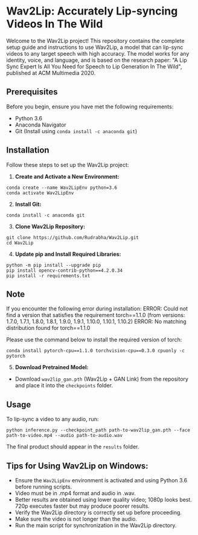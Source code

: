 # Wav2Lip: Accurately Lip-syncing Videos In The Wild

Welcome to the Wav2Lip project! This repository contains the complete setup guide and instructions to use Wav2Lip, a model that can lip-sync videos to any target speech with high accuracy. The model works for any identity, voice, and language, and is based on the research paper: "A Lip Sync Expert Is All You Need for Speech to Lip Generation In The Wild", published at ACM Multimedia 2020.

## Prerequisites

Before you begin, ensure you have met the following requirements:

- Python 3.6
- Anaconda Navigator
- Git (Install using `conda install -c anaconda git`)

## Installation

Follow these steps to set up the Wav2Lip project:

1. **Create and Activate a New Environment:**
```
conda create --name Wav2LipEnv python=3.6
conda activate Wav2LipEnv
```

2. **Install Git:**
```
conda install -c anaconda git
```

3. **Clone Wav2Lip Repository:**
```
git clone https://github.com/Rudrabha/Wav2Lip.git
cd Wav2Lip
```

4. **Update pip and Install Required Libraries:**
```
python -m pip install --upgrade pip
pip install opencv-contrib-python==4.2.0.34
pip install -r requirements.txt
```
## Note

If you encounter the following error during installation:
ERROR: Could not find a version that satisfies the requirement torch==1.1.0 (from versions: 1.7.0, 1.7.1, 1.8.0, 1.8.1, 1.9.0, 1.9.1, 1.10.0, 1.10.1, 1.10.2)
ERROR: No matching distribution found for torch==1.1.0


Please use the command below to install the required version of torch:

```
conda install pytorch-cpu==1.1.0 torchvision-cpu==0.3.0 cpuonly -c pytorch
```

5. **Download Pretrained Model:**
- Download `wav2lip_gan.pth` (Wav2Lip + GAN Link) from the repository and place it into the `checkpoints` folder.

## Usage

To lip-sync a video to any audio, run:
```
python inference.py --checkpoint_path path-to-wav2lip_gan.pth --face path-to-video.mp4 --audio path-to-audio.wav
```
The final product should appear in the `results` folder.

## Tips for Using Wav2Lip on Windows:

- Ensure the `Wav2LipEnv` environment is activated and using Python 3.6 before running scripts.
- Video must be in .mp4 format and audio in .wav.
- Better results are obtained using lower quality video; 1080p looks best. 720p executes faster but may produce poorer results.
- Verify the Wav2Lip directory is correctly set up before proceeding.
- Make sure the video is not longer than the audio.
- Run the main script for synchronization in the Wav2Lip directory.
